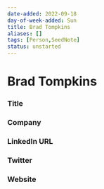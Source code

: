 ```yaml
---
date-added: 2022-09-18
day-of-week-added: Sun
title: Brad Tompkins
aliases: []
tags: [Person,SeedNote]
status: unstarted
---
```


# Brad Tompkins

### Title


### Company


### LinkedIn URL


### Twitter


### Website






